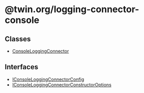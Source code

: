 # @twin.org/logging-connector-console

## Classes

- [ConsoleLoggingConnector](classes/ConsoleLoggingConnector.md)

## Interfaces

- [IConsoleLoggingConnectorConfig](interfaces/IConsoleLoggingConnectorConfig.md)
- [IConsoleLoggingConnectorConstructorOptions](interfaces/IConsoleLoggingConnectorConstructorOptions.md)
